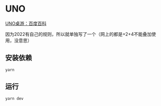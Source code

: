 # UNO
[UNO桌游：百度百科](https://baike.baidu.com/item/UNO/25437)  

因为2022有自己的规则，所以就单独写了一个（网上的都是+2+4不能叠加使用，没意思）

## 安装依赖
```
yarn
```

## 运行
```
yarn dev
```

